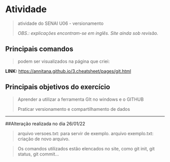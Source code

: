 # Atividade
> atividade do SENAI U06 - versionamento
> 
> *OBS.: explicações encontram-se em inglês. Site ainda sob revisão.*


## Principais comandos


>podem ser visualizados na página que criei:

**LINK:**
https://annitana.github.io/3.cheatsheet/pages/git.html

## Principais objetivos do exercício


> Aprender a utilizar a ferramenta GIt no windows e o GITHUB
> 
> Praticar versionamento e compartilhamento de dados


---

##Alteração realizada no dia 26/01/22 

>arquivo versoes.txt: para servir de exemplo.
arquivo exemplo.txt: criação de novo arquivo.

>Os comandos utilizados estão elencados no site, como git init, git status, git commit...